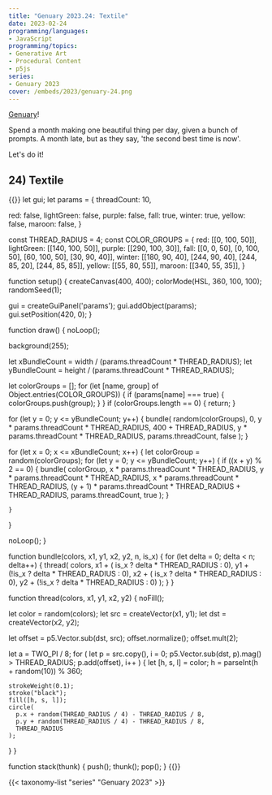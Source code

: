 ```yaml
---
title: "Genuary 2023.24: Textile"
date: 2023-02-24
programming/languages:
- JavaScript
programming/topics:
- Generative Art
- Procedural Content
- p5js
series:
- Genuary 2023
cover: /embeds/2023/genuary-24.png
---
```

[Genuary](https://genuary.art/)! 

Spend a month making one beautiful thing per day, given a bunch of prompts. A month late, but as they say, 'the second best time is now'.  

Let's do it!

## 24) Textile

<!--more-->

{{<p5js width="600" height="420">}}
let gui;
let params = {
  threadCount: 10,
  
  red: false,
  lightGreen: false,
  purple: false,
  fall: true,
  winter: true,
  yellow: false,
  maroon: false,
}

const THREAD_RADIUS = 4;
const COLOR_GROUPS = {
  red: [[0, 100, 50]],
  lightGreen: [[140, 100, 50]],
  purple: [[290, 100, 30]],
  fall: [[0, 0, 50], [0, 100, 50], [60, 100, 50], [30, 90, 40]],
  winter: [[180, 90, 40], [244, 90, 40], [244, 85, 20], [244, 85, 85]],
  yellow: [[55, 80, 55]],
  maroon: [[340, 55, 35]],
}

function setup() {
  createCanvas(400, 400);
  colorMode(HSL, 360, 100, 100);
  randomSeed(1);

  gui = createGuiPanel('params');
  gui.addObject(params);
  gui.setPosition(420, 0);
}

function draw() {
  noLoop();
  
  background(255);
  
  let xBundleCount = width / (params.threadCount * THREAD_RADIUS);
  let yBundleCount = height / (params.threadCount * THREAD_RADIUS);
  
  let colorGroups = [];
  for (let [name, group] of Object.entries(COLOR_GROUPS)) {
    if (params[name] === true) {
      colorGroups.push(group);
    }
  }
  if (colorGroups.length == 0) {
    return;
  }
  
  
  for (let y = 0; y <= yBundleCount; y++) {
    bundle(
      random(colorGroups),
      0,
      y * params.threadCount * THREAD_RADIUS,
      400 + THREAD_RADIUS,
      y * params.threadCount * THREAD_RADIUS,
      params.threadCount,
      false
    );
  }
  
  for (let x = 0; x <= xBundleCount; x++) {
    let colorGroup = random(colorGroups);
    for (let y = 0; y <= yBundleCount; y++) {
      if ((x + y) % 2 == 0) {
        bundle(
          colorGroup,
          x * params.threadCount * THREAD_RADIUS,
          y * params.threadCount * THREAD_RADIUS,
          x * params.threadCount * THREAD_RADIUS,
          (y + 1) * params.threadCount * THREAD_RADIUS + THREAD_RADIUS,
          params.threadCount,
          true
        );
      }
      
    }
  }
  
  
  noLoop();
}

function bundle(colors, x1, y1, x2, y2, n, is_x) {
  for (let delta = 0; delta < n; delta++) {
    thread(
      colors, 
      x1 + ( is_x ? delta * THREAD_RADIUS : 0),
      y1 + (!is_x ? delta * THREAD_RADIUS : 0),
      x2 + ( is_x ? delta * THREAD_RADIUS : 0),
      y2 + (!is_x ? delta * THREAD_RADIUS : 0)
    );
  }
}

function thread(colors, x1, y1, x2, y2) {
  noFill();
  
  let color = random(colors);
  let src = createVector(x1, y1);
  let dst = createVector(x2, y2);
  
  let offset = p5.Vector.sub(dst, src);
  offset.normalize();
  offset.mult(2);
  
  let a = TWO_PI / 8;
  for (
    let p = src.copy(), i = 0;
    p5.Vector.sub(dst, p).mag() > THREAD_RADIUS;
    p.add(offset), i++
  ) {
    let [h, s, l] = color;
    h = parseInt(h + random(10)) % 360;
    
    strokeWeight(0.1);
    stroke("black");
    fill([h, s, l]);
    circle(
      p.x + random(THREAD_RADIUS / 4) - THREAD_RADIUS / 8,
      p.y + random(THREAD_RADIUS / 4) - THREAD_RADIUS / 8,
      THREAD_RADIUS
    );
  }
}

function stack(thunk) {
  push();
  thunk();
  pop();
}
{{</p5js>}}

{{< taxonomy-list "series" "Genuary 2023" >}}
